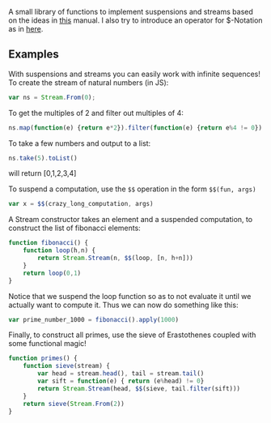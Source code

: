 A small library of functions to implement suspensions and streams based on the ideas in [this](https://www.cs.cmu.edu/~rwh/introsml/techniques/memoization.htm) manual. I also try to introduce an operator for $-Notation as in [here](https://www.cs.cmu.edu/~rwh/theses/okasaki.pdf).

Examples
--------

With suspensions and streams you can easily work with infinite sequences! To create the stream of natural numbers (in JS):
```javascript
var ns = Stream.From(0);
```

To get the multiples of 2 and filter out multiples of 4:
```javascript
ns.map(function(e) {return e*2}).filter(function(e) {return e%4 != 0})
```

To take a few numbers and output to a list:
```javascript
ns.take(5).toList()
```
will return [0,1,2,3,4]

To suspend a computation, use the `$$` operation in the form `$$(fun, args)`
```javascript
var x = $$(crazy_long_computation, args)
```

A Stream constructor takes an element and a suspended computation, to construct the list of fibonacci elements:
```javascript
function fibonacci() {
	function loop(h,n) {
		return Stream.Stream(n, $$(loop, [n, h+n]))
	}
	return loop(0,1)
}
```
Notice that we suspend the loop function so as to not evaluate it until we actually want to compute it. Thus we can now do something like this:
```javascript
var prime_number_1000 = fibonacci().apply(1000)
```

Finally, to construct all primes, use the sieve of Erastothenes coupled with some functional magic! 
```javascript
function primes() {
	function sieve(stream) {
		var head = stream.head(), tail = stream.tail()
		var sift = function(e) { return (e%head) != 0}
		return Stream.Stream(head, $$(sieve, tail.filter(sift)))	
	}	
	return sieve(Stream.From(2))
}
```